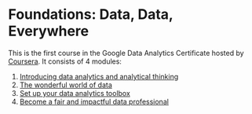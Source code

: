# Foundations: Data, Data, Everywhere 

This is the first course in the Google Data Analytics Certificate hosted by [Coursera](https://www.coursera.org/learn/foundations-data). It consists of 4 modules:

1. [Introducing data analytics and analytical thinking](/1-Foundations-Data-Data-Everywhere/1-Introducing-data-analytics.md)
2. [The wonderful world of data](/1-Foundations-Data-Data-Everywhere/2-Wonderful-world-of-data.md)
3. [Set up your data analytics toolbox](/1-Foundations-Data-Data-Everywhere/3-Set-up-data-analytics-toolbox.md)
4. [Become a fair and impactful data professional](/1-Foundations-Data-Data-Everywhere/4-Become-a-fair-and-impactful-data-professional.md)
